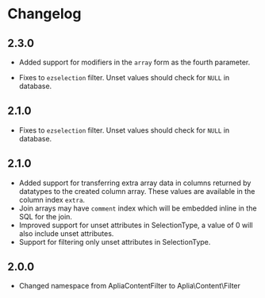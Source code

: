# Changelog

## 2.3.0

- Added support for modifiers in the `array` form as the fourth parameter.

- Fixes to `ezselection` filter. Unset values should check for `NULL` in database.

## 2.1.0

- Fixes to `ezselection` filter. Unset values should check for `NULL` in database.

## 2.1.0

- Added support for transferring extra array data in columns returned by datatypes
  to the created column array. These values are available in the column index `extra`.
- Join arrays may have `comment` index which will be embedded inline in the SQL
  for the join.
- Improved support for unset attributes in SelectionType, a value of 0 will also
  include unset attributes.
- Support for filtering only unset attributes in SelectionType.

## 2.0.0

- Changed namespace from ApliaContentFilter to Aplia\Content\Filter
